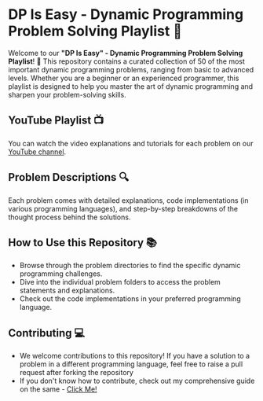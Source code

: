 # DP Is Easy - Dynamic Programming Problem Solving Playlist 🚀

Welcome to our **"DP Is Easy" - Dynamic Programming Problem Solving Playlist**! 🎉 This repository contains a curated collection of 50 of the most important dynamic programming problems, ranging from basic to advanced levels. Whether you are a beginner or an experienced programmer, this playlist is designed to help you master the art of dynamic programming and sharpen your problem-solving skills.

## YouTube Playlist 📺
You can watch the video explanations and tutorials for each problem on our [YouTube channel](https://www.youtube.com/playlist?list=PLUqxU4Bt5RBgCTeBT1j5di3hVQiWCFMtw).

## Problem Descriptions 🔍
Each problem comes with detailed explanations, code implementations (in various programming languages), and step-by-step breakdowns of the thought process behind the solutions.

## How to Use this Repository 📚
- Browse through the problem directories to find the specific dynamic programming challenges.
- Dive into the individual problem folders to access the problem statements and explanations.
- Check out the code implementations in your preferred programming language.

## Contributing 💻
- We welcome contributions to this repository! If you have a solution to a problem in a different programming language, feel free to raise a pull request after forking the repository
- If you don't know how to contribute, check out my comprehensive guide on the same - [Click Me!](https://www.youtube.com/live/WSjwFQYdVQA?feature=share)
